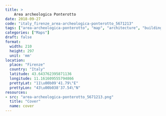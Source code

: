 ```yaml
---
title: > 
    Area archeologica Ponterotto
date: 2018-09-27
code: "italy_firenze_area-archeologica-ponterotto_5671213"
tags: ["area-archeologica-ponterotto", "map", "architecture", "buildings", "Firenze", "Italy"]
categories: ["Maps"]
draft: false
format:
  width: 210
  height: 297
  unit: 'mm'
location:
  place: "Firenze"
  country: "Italy"
  latitude: 43.643762395871136
  longitude: 11.161609555794866
  prettyLat: "11\u00b09'41.79\"E"
  prettyLon: "43\u00b038'37.54\"N"
resources:
- src: "area-archeologica-ponterotto_5671213.png"
  title: "Cover"
  name: cover
---
```

